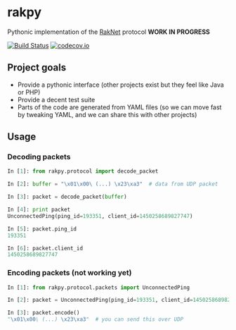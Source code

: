 # rakpy

Pythonic implementation of the [RakNet](https://github.com/OculusVR/RakNet) protocol **WORK IN PROGRESS**

[![Build Status](https://travis-ci.org/jlirochon/rakpy.svg)](https://travis-ci.org/jlirochon/rakpy)
[![codecov.io](https://codecov.io/github/jlirochon/rakpy/coverage.svg?branch=master)](https://codecov.io/github/jlirochon/rakpy?branch=master)


## Project goals

* Provide a pythonic interface (other projects exist but they feel like Java or PHP)
* Provide a decent test suite
* Parts of the code are generated from YAML files (so we can move fast by tweaking YAML, and we can share this with other projects)

## Usage

### Decoding packets

```python
In [1]: from rakpy.protocol import decode_packet

In [2]: buffer = "\x01\x00\ (...) \x23\xa3"  # data from UDP packet

In [3]: packet = decode_packet(buffer)

In [4]: print packet
UnconnectedPing(ping_id=193351, client_id=1450258689827747)

In [5]: packet.ping_id
193351

In [6]: packet.client_id
1450258689827747
```

### Encoding packets (not working yet)

```python
In [1]: from rakpy.protocol.packets import UnconnectedPing

In [2]: packet = UnconnectedPing(ping_id=193351, client_id=1450258689827747)

In [3]: packet.encode()
"\x01\x00\ (...) \x23\xa3"  # you can send this over UDP
```
